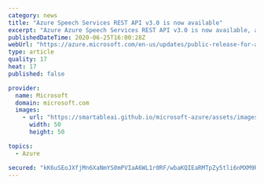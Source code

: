 ```yaml
---
category: news
title: "Azure Speech Services REST API v3.0 is now available"
excerpt: "Azure Azure Speech Services REST API v3.0 is now available, along with several new features. "
publishedDateTime: 2020-06-25T16:00:28Z
webUrl: "https://azure.microsoft.com/en-us/updates/public-release-for-azure-speech-services-v30-api/"
type: article
quality: 17
heat: 17
published: false

provider:
  name: Microsoft
  domain: microsoft.com
  images:
    - url: "https://smartableai.github.io/microsoft-azure/assets/images/organizations/microsoft.com-50x50.jpg"
      width: 50
      height: 50

topics:
  - Azure

secured: "kK6uSEoJXfjMn6XaNmYS0mPVIaA6WL1r0RF/wbaKQIEaRMTpZy5tli6nMXM9RKHHX1DufU7Phu0pMNXfv7EECX5rdMz1HXy2Aua9JKpaYJOKjmtF3d9JCJH7qE0ospeGWkYBz1chh/INOJUrH/pAQ/zPWLtOZieTVaw32gcAn7RXzYxM6ZUMiitgO2bxUgsa2TY2MVZxcZar08AgrIquhy3atGRDyes0CfBfkNDv3ECF2uHxDOnDmGB2ABUjKNCJUKpmlOrpm41uVAnCQXIWcDLrsE8kZHr6GMQyTCpTT43+i/aKuahgLbCOPFjdJJIZDTBYFOUGUc9rk2c4hn4K7A==;7k2vLnjrupl+SqiBL02yIQ=="
---
```


